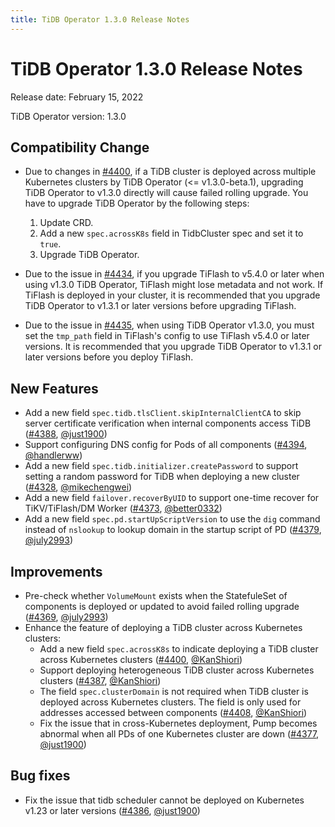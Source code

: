 ```yaml
---
title: TiDB Operator 1.3.0 Release Notes
---
```


# TiDB Operator 1.3.0 Release Notes

Release date: February 15, 2022

TiDB Operator version: 1.3.0

## Compatibility Change

- Due to changes in [#4400](https://github.com/pingcap/tidb-operator/pull/4400), if a TiDB cluster is deployed across multiple Kubernetes clusters by TiDB Operator (<= v1.3.0-beta.1), upgrading TiDB Operator to v1.3.0 directly will cause failed rolling upgrade. You have to upgrade TiDB Operator by the following steps:
    1. Update CRD.
    2. Add a new `spec.acrossK8s` field in TidbCluster spec and set it to `true`.
    3. Upgrade TiDB Operator.

- Due to the issue in [#4434](https://github.com/pingcap/tidb-operator/pull/4434), if you upgrade TiFlash to v5.4.0 or later when using v1.3.0 TiDB Operator, TiFlash might lose metadata and not work. If TiFlash is deployed in your cluster, it is recommended that you upgrade TiDB Operator to v1.3.1 or later versions before upgrading TiFlash.

- Due to the issue in [#4435](https://github.com/pingcap/tidb-operator/pull/4435), when using TiDB Operator v1.3.0, you must set the `tmp_path` field in TiFlash's config to use TiFlash v5.4.0 or later versions. It is recommended that you upgrade TiDB Operator to v1.3.1 or later versions before you deploy TiFlash.

## New Features

- Add a new field `spec.tidb.tlsClient.skipInternalClientCA` to skip server certificate verification when internal components access TiDB ([#4388](https://github.com/pingcap/tidb-operator/pull/4388), [@just1900](https://github.com/just1900))
- Support configuring DNS config for Pods of all components ([#4394](https://github.com/pingcap/tidb-operator/pull/4394), [@handlerww](https://github.com/handlerww))
- Add a new field `spec.tidb.initializer.createPassword` to support setting a random password for TiDB when deploying a new cluster ([#4328](https://github.com/pingcap/tidb-operator/pull/4328), [@mikechengwei](https://github.com/mikechengwei))
- Add a new field `failover.recoverByUID` to support one-time recover for TiKV/TiFlash/DM Worker ([#4373](https://github.com/pingcap/tidb-operator/pull/4373), [@better0332](https://github.com/better0332))
- Add a new field `spec.pd.startUpScriptVersion` to use the `dig` command instead of `nslookup` to lookup domain in the startup script of PD ([#4379](https://github.com/pingcap/tidb-operator/pull/4379), [@july2993](https://github.com/july2993))

## Improvements

- Pre-check whether `VolumeMount` exists when the StatefuleSet of components is deployed or updated to avoid failed rolling upgrade ([#4369](https://github.com/pingcap/tidb-operator/pull/4369), [@july2993](https://github.com/july2993))
- Enhance the feature of deploying a TiDB cluster across Kubernetes clusters:
    - Add a new field `spec.acrossK8s` to indicate deploying a TiDB cluster across Kubernetes clusters ([#4400](https://github.com/pingcap/tidb-operator/pull/4400), [@KanShiori](https://github.com/KanShiori))
    - Support deploying heterogeneous TiDB cluster across Kubernetes clusters ([#4387](https://github.com/pingcap/tidb-operator/pull/4387), [@KanShiori](https://github.com/KanShiori))
    - The field `spec.clusterDomain` is not required when TiDB cluster is deployed across Kubernetes clusters. The field is only used for addresses accessed between components ([#4408](https://github.com/pingcap/tidb-operator/pull/4408), [@KanShiori](https://github.com/KanShiori))
    - Fix the issue that in cross-Kubernetes deployment, Pump becomes abnormal when all PDs of one Kubernetes cluster are down ([#4377](https://github.com/pingcap/tidb-operator/pull/4377), [@just1900](https://github.com/just1900))

## Bug fixes

- Fix the issue that tidb scheduler cannot be deployed on Kubernetes v1.23 or later versions ([#4386](https://github.com/pingcap/tidb-operator/pull/4386), [@just1900](https://github.com/just1900))
